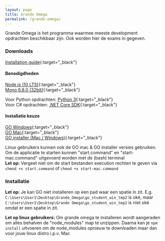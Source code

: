 ```yaml
---
layout: page
title: Grande Omega
permalink: /grande-omega/
---
```


Grande Omega is het programma waarmee meeste development opdrachten beschikbaar zijn.
Ook worden hier de exams in gegeven.

### Downloads
[Installation guide](https://drive.google.com/file/d/1VXy1BzQrsTUkZeqw1qJjX4e_TI2lVYGi/view?usp=sharing){:target="_black"}  

#### Benodigdheden
[Node.js (10 LTS)](https://nodejs.org/en/download/){:target="_black"}  
[Mono 6.8.0 (32bit)](https://www.mono-project.com/download){:target="_black"}

Voor Python opdrachten: [Python 3](https://www.python.org/downloads/){:target="_black"}  
Voor C# opdrachten: [.NET Core SDK](https://dotnet.microsoft.com/download){:target="_black"}

#### Installatie keuze
[GO Windows](http://grandeomega.com/downloads/go_student_win.zip){:target="_black"}  
[GO Mac](http://grandeomega.com/downloads/go_student_mac.zip){:target="_black"}  
[GO installer (Mac / Windows)](http://grandeomega.com/downloads/go_student_app.zip){:target="_black"}

Linux gebruikers kunnen ook de GO mac & GO installer versies gebruiken.
Om de applicatie te starten kunnen "start.command" en "start-mac.command" uitgevoerd worden met de (bash) terminal  
**Let op:** Vergeet niet om de start bestanden execution rechten te geven via `chmod +x start.command` of `chmod +x start-mac.command`

### Installatie
**Let op:** Je kan GO niet installeren op een pad waar een spatie in zit.
E.g. `C:\Users\User1\Desktop\Grande_Omega\go_student_win_tmp2` is oké, maar `C:\Users\User1\Desktop\Grande Omega\go_student_win_tmp2` is niet oké omdat er een spatie in zit.

**Let op linux gebruikers:** Om grande omega te installeren wordt aangeraden om alles behalven de "node_modules" map te unzippen.
Daarna kan je `npm install` uitvoeren om de node_modules opnieuw te downloaden maar dan voor jouw linux distro i.p.v. Mac
